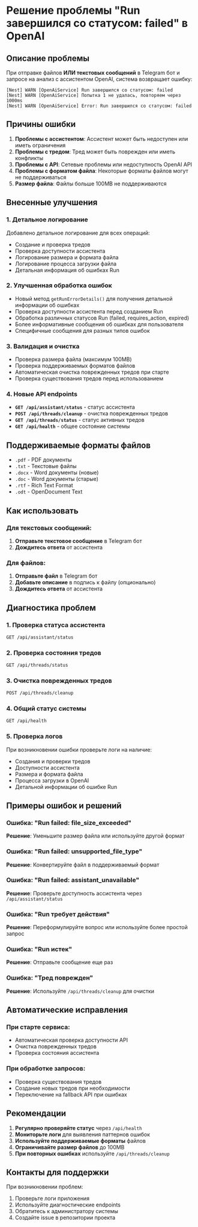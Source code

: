 # Решение проблемы "Run завершился со статусом: failed" в OpenAI

## Описание проблемы

При отправке файлов **ИЛИ текстовых сообщений** в Telegram бот и запросе на анализ с ассистентом OpenAI, система возвращает ошибку:

```
[Nest] WARN [OpenAiService] Run завершился со статусом: failed
[Nest] WARN [OpenAiService] Попытка 1 не удалась, повторяем через 1000ms
[Nest] WARN [OpenAiService] Error: Run завершился со статусом: failed
```

## Причины ошибки

1. **Проблемы с ассистентом**: Ассистент может быть недоступен или иметь ограничения
2. **Проблемы с тредом**: Тред может быть поврежден или иметь конфликты
3. **Проблемы с API**: Сетевые проблемы или недоступность OpenAI API
4. **Проблемы с форматом файла**: Некоторые форматы файлов могут не поддерживаться
5. **Размер файла**: Файлы больше 100MB не поддерживаются

## Внесенные улучшения

### 1. Детальное логирование

Добавлено детальное логирование для всех операций:
- Создание и проверка тредов
- Проверка доступности ассистента
- Логирование размера и формата файла
- Логирование процесса загрузки файла
- Детальная информация об ошибках Run

### 2. Улучшенная обработка ошибок

- Новый метод `getRunErrorDetails()` для получения детальной информации об ошибках
- Проверка доступности ассистента перед созданием Run
- Обработка различных статусов Run (failed, requires_action, expired)
- Более информативные сообщения об ошибках для пользователя
- Специфичные сообщения для разных типов ошибок

### 3. Валидация и очистка

- Проверка размера файла (максимум 100MB)
- Проверка поддерживаемых форматов файлов
- Автоматическая очистка поврежденных тредов при старте
- Проверка существования тредов перед использованием

### 4. Новые API endpoints

- **`GET /api/assistant/status`** - статус ассистента
- **`POST /api/threads/cleanup`** - очистка поврежденных тредов
- **`GET /api/threads/status`** - статус активных тредов
- **`GET /api/health`** - общее состояние системы

## Поддерживаемые форматы файлов

- `.pdf` - PDF документы
- `.txt` - Текстовые файлы
- `.docx` - Word документы (новые)
- `.doc` - Word документы (старые)
- `.rtf` - Rich Text Format
- `.odt` - OpenDocument Text

## Как использовать

### Для текстовых сообщений:
1. **Отправьте текстовое сообщение** в Telegram бот
2. **Дождитесь ответа** от ассистента

### Для файлов:
1. **Отправьте файл** в Telegram бот
2. **Добавьте описание** в подпись к файлу (опционально)
3. **Дождитесь ответа** от ассистента

## Диагностика проблем

### 1. Проверка статуса ассистента
```bash
GET /api/assistant/status
```

### 2. Проверка состояния тредов
```bash
GET /api/threads/status
```

### 3. Очистка поврежденных тредов
```bash
POST /api/threads/cleanup
```

### 4. Общий статус системы
```bash
GET /api/health
```

### 5. Проверка логов

При возникновении ошибки проверьте логи на наличие:
- Создания и проверки тредов
- Доступности ассистента
- Размера и формата файла
- Процесса загрузки в OpenAI
- Детальной информации об ошибке Run

## Примеры ошибок и решений

### Ошибка: "Run failed: file_size_exceeded"
**Решение**: Уменьшите размер файла или используйте другой формат

### Ошибка: "Run failed: unsupported_file_type"
**Решение**: Конвертируйте файл в поддерживаемый формат

### Ошибка: "Run failed: assistant_unavailable"
**Решение**: Проверьте доступность ассистента через `/api/assistant/status`

### Ошибка: "Run требует действия"
**Решение**: Переформулируйте вопрос или используйте более простой запрос

### Ошибка: "Run истек"
**Решение**: Отправьте сообщение еще раз

### Ошибка: "Тред поврежден"
**Решение**: Используйте `/api/threads/cleanup` для очистки

## Автоматические исправления

### При старте сервиса:
- Автоматическая проверка доступности API
- Очистка поврежденных тредов
- Проверка состояния ассистента

### При обработке запросов:
- Проверка существования тредов
- Создание новых тредов при необходимости
- Переключение на fallback API при ошибках

## Рекомендации

1. **Регулярно проверяйте статус** через `/api/health`
2. **Мониторьте логи** для выявления паттернов ошибок
3. **Используйте поддерживаемые форматы** файлов
4. **Ограничивайте размер файлов** до 100MB
5. **При повторных ошибках** используйте `/api/threads/cleanup`

## Контакты для поддержки

При возникновении проблем:
1. Проверьте логи приложения
2. Используйте диагностические endpoints
3. Обратитесь к администратору системы
4. Создайте issue в репозитории проекта
